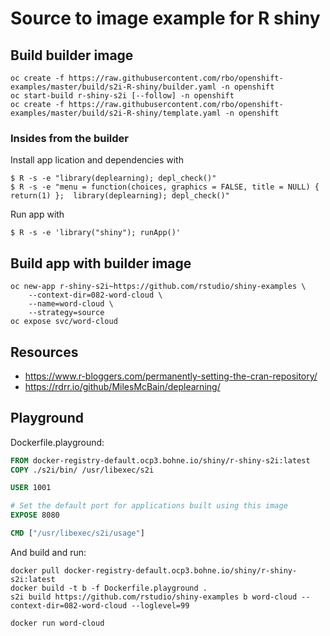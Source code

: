 # Source to image example for R shiny

## Build builder image
```
oc create -f https://raw.githubusercontent.com/rbo/openshift-examples/master/build/s2i-R-shiny/builder.yaml -n openshift
oc start-build r-shiny-s2i [--follow] -n openshift
oc create -f https://raw.githubusercontent.com/rbo/openshift-examples/master/build/s2i-R-shiny/template.yaml -n openshift
```
### Insides from the builder

Install app lication and dependencies with
```
$ R -s -e "library(deplearning); depl_check()"
$ R -s -e "menu = function(choices, graphics = FALSE, title = NULL) { return(1) };  library(deplearning); depl_check()"
```

Run app with
```
$ R -s -e 'library("shiny"); runApp()'
```


## Build app with builder image
```
oc new-app r-shiny-s2i~https://github.com/rstudio/shiny-examples \
    --context-dir=082-word-cloud \
    --name=word-cloud \
    --strategy=source
oc expose svc/word-cloud
```

## Resources 

- https://www.r-bloggers.com/permanently-setting-the-cran-repository/
- https://rdrr.io/github/MilesMcBain/deplearning/


## Playground

Dockerfile.playground:
```Dockerfile
FROM docker-registry-default.ocp3.bohne.io/shiny/r-shiny-s2i:latest
COPY ./s2i/bin/ /usr/libexec/s2i

USER 1001

# Set the default port for applications built using this image
EXPOSE 8080

CMD ["/usr/libexec/s2i/usage"]

```

And build and run:
```
docker pull docker-registry-default.ocp3.bohne.io/shiny/r-shiny-s2i:latest 
docker build -t b -f Dockerfile.playground .
s2i build https://github.com/rstudio/shiny-examples b word-cloud --context-dir=082-word-cloud --loglevel=99

docker run word-cloud
```

